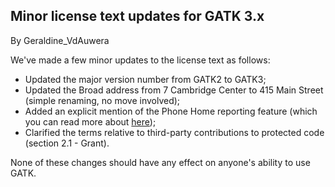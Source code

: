 ## Minor license text updates for GATK 3.x

By Geraldine_VdAuwera

<p>We've made a few minor updates to the license text as follows:</p>

<ul><li>Updated the major version number from GATK2 to GATK3;</li>
<li>Updated the Broad address from 7 Cambridge Center to 415 Main Street (simple renaming, no move involved);</li>
<li>Added an explicit mention of the Phone Home reporting feature (which you can read more about <a rel="nofollow" href="http://www.broadinstitute.org/gatk/guide/article?id=1250">here</a>);</li>
<li>Clarified the terms relative to third-party contributions to protected code (section 2.1 - Grant).</li>
</ul><p>None of these changes should have any effect on anyone's ability to use GATK.</p>
